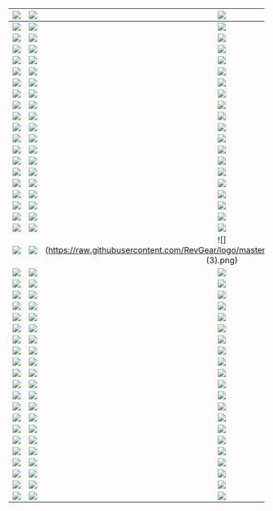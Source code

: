 | ![](https://raw.githubusercontent.com/RevGear/logo/master/Countries/UK/4Music.png) | ![](https://raw.githubusercontent.com/RevGear/logo/master/Countries/UK/4Seven.png) | ![](https://raw.githubusercontent.com/RevGear/logo/master/Countries/UK/5Action.png) | ![](https://raw.githubusercontent.com/RevGear/logo/master/Countries/UK/5Action_2.png) | ![](https://raw.githubusercontent.com/RevGear/logo/master/Countries/UK/5Select.png) | 
|:---:|:---:|:---:|:---:|:---:| 
| ![](https://raw.githubusercontent.com/RevGear/logo/master/Countries/UK/5Select_2.png) | ![](https://raw.githubusercontent.com/RevGear/logo/master/Countries/UK/5Star.png) | ![](https://raw.githubusercontent.com/RevGear/logo/master/Countries/UK/5StarPlus1.png) | ![](https://raw.githubusercontent.com/RevGear/logo/master/Countries/UK/5StarPlus1_2.png) | ![](https://raw.githubusercontent.com/RevGear/logo/master/Countries/UK/5Star_2.png) | 
| ![](https://raw.githubusercontent.com/RevGear/logo/master/Countries/UK/5USA.png) | ![](https://raw.githubusercontent.com/RevGear/logo/master/Countries/UK/5USAPlus1.png) | ![](https://raw.githubusercontent.com/RevGear/logo/master/Countries/UK/A1TV.png) | ![](https://raw.githubusercontent.com/RevGear/logo/master/Countries/UK/Alibi.png) | ![](https://raw.githubusercontent.com/RevGear/logo/master/Countries/UK/AlibiPlus1.png) | 
| ![](https://raw.githubusercontent.com/RevGear/logo/master/Countries/UK/AriseNews.png) | ![](https://raw.githubusercontent.com/RevGear/logo/master/Countries/UK/BabyTV.png) | ![](https://raw.githubusercontent.com/RevGear/logo/master/Countries/UK/Betfred.png) | ![](https://raw.githubusercontent.com/RevGear/logo/master/Countries/UK/Blaze.png) | ![](https://raw.githubusercontent.com/RevGear/logo/master/Countries/UK/BoxHits.png) | 
| ![](https://raw.githubusercontent.com/RevGear/logo/master/Countries/UK/BoxNation.png) | ![](https://raw.githubusercontent.com/RevGear/logo/master/Countries/UK/BritAsiaTV.png) | ![](https://raw.githubusercontent.com/RevGear/logo/master/Countries/UK/BtBRJzU.png) | ![](https://raw.githubusercontent.com/RevGear/logo/master/Countries/UK/BTSport1.png) | ![](https://raw.githubusercontent.com/RevGear/logo/master/Countries/UK/BTSport10.png) | 
| ![](https://raw.githubusercontent.com/RevGear/logo/master/Countries/UK/BTSport10_2.png) | ![](https://raw.githubusercontent.com/RevGear/logo/master/Countries/UK/BTSport1_2.png) | ![](https://raw.githubusercontent.com/RevGear/logo/master/Countries/UK/BTSport2.png) | ![](https://raw.githubusercontent.com/RevGear/logo/master/Countries/UK/BTSport3.png) | ![](https://raw.githubusercontent.com/RevGear/logo/master/Countries/UK/BTSport4.png) | 
| ![](https://raw.githubusercontent.com/RevGear/logo/master/Countries/UK/BTSport4_2.png) | ![](https://raw.githubusercontent.com/RevGear/logo/master/Countries/UK/BTSport5.png) | ![](https://raw.githubusercontent.com/RevGear/logo/master/Countries/UK/BTSport6.png) | ![](https://raw.githubusercontent.com/RevGear/logo/master/Countries/UK/BTSport6_2.png) | ![](https://raw.githubusercontent.com/RevGear/logo/master/Countries/UK/BTSport7.png) | 
| ![](https://raw.githubusercontent.com/RevGear/logo/master/Countries/UK/BTSport8.png) | ![](https://raw.githubusercontent.com/RevGear/logo/master/Countries/UK/BTSport8_2.png) | ![](https://raw.githubusercontent.com/RevGear/logo/master/Countries/UK/BTSport9.png) | ![](https://raw.githubusercontent.com/RevGear/logo/master/Countries/UK/BTSportBoxOffice.png) | ![](https://raw.githubusercontent.com/RevGear/logo/master/Countries/UK/BTSportBoxOffice2.png) | 
| ![](https://raw.githubusercontent.com/RevGear/logo/master/Countries/UK/BTSportBoxOffice2_2.png) | ![](https://raw.githubusercontent.com/RevGear/logo/master/Countries/UK/BTSportBoxOffice_2.png) | ![](https://raw.githubusercontent.com/RevGear/logo/master/Countries/UK/BTSportMosaic.png) | ![](https://raw.githubusercontent.com/RevGear/logo/master/Countries/UK/BTSportMosaic2.png) | ![](https://raw.githubusercontent.com/RevGear/logo/master/Countries/UK/BTSportUltimate.png) | 
| ![](https://raw.githubusercontent.com/RevGear/logo/master/Countries/UK/Cartoonito.png) | ![](https://raw.githubusercontent.com/RevGear/logo/master/Countries/UK/CBSAction.png) | ![](https://raw.githubusercontent.com/RevGear/logo/master/Countries/UK/CBSDrama.png) | ![](https://raw.githubusercontent.com/RevGear/logo/master/Countries/UK/CBSDrama_2.png) | ![](https://raw.githubusercontent.com/RevGear/logo/master/Countries/UK/CBSEuropa.png) | 
| ![](https://raw.githubusercontent.com/RevGear/logo/master/Countries/UK/CBSJustice.png) | ![](https://raw.githubusercontent.com/RevGear/logo/master/Countries/UK/CBSJustice_2.png) | ![](https://raw.githubusercontent.com/RevGear/logo/master/Countries/UK/CBSReality.png) | ![](https://raw.githubusercontent.com/RevGear/logo/master/Countries/UK/CBSRealityPlus1.png) | ![](https://raw.githubusercontent.com/RevGear/logo/master/Countries/UK/CBSReality_2.png) | 
| ![](https://raw.githubusercontent.com/RevGear/logo/master/Countries/UK/Challenge.png) | ![](https://raw.githubusercontent.com/RevGear/logo/master/Countries/UK/Channel4.png) | ![](https://raw.githubusercontent.com/RevGear/logo/master/Countries/UK/Channel5.png) | ![](https://raw.githubusercontent.com/RevGear/logo/master/Countries/UK/Channel5Plus1.png) | ![](https://raw.githubusercontent.com/RevGear/logo/master/Countries/UK/Channel7.png) | 
| ![](https://raw.githubusercontent.com/RevGear/logo/master/Countries/UK/ChelseaTV.png) | ![](https://raw.githubusercontent.com/RevGear/logo/master/Countries/UK/CITV.png) | ![](https://raw.githubusercontent.com/RevGear/logo/master/Countries/UK/CNBCEurope.png) | ![](https://raw.githubusercontent.com/RevGear/logo/master/Countries/UK/ComedyCentralExtra.png) | ![](https://raw.githubusercontent.com/RevGear/logo/master/Countries/UK/ComedyCentralExtra_2.png) | 
| ![](https://raw.githubusercontent.com/RevGear/logo/master/Countries/UK/CoralTV.png) | ![](https://raw.githubusercontent.com/RevGear/logo/master/Countries/UK/CraftExtra.png) | ![](https://raw.githubusercontent.com/RevGear/logo/master/Countries/UK/CreatAndCraft.png) | ![](https://raw.githubusercontent.com/RevGear/logo/master/Countries/UK/CrimeAndInvestigation.png) | ![](https://raw.githubusercontent.com/RevGear/logo/master/Countries/UK/Dave.png) | 
| ![](https://raw.githubusercontent.com/RevGear/logo/master/Countries/UK/Davejavu.png) | ![](https://raw.githubusercontent.com/RevGear/logo/master/Countries/UK/Drama.png) | ![](https://raw.githubusercontent.com/RevGear/logo/master/Countries/UK/E4.png) | ![](https://raw.githubusercontent.com/RevGear/logo/master/Countries/UK/E4Extra.png) | ![](https://raw.githubusercontent.com/RevGear/logo/master/Countries/UK/E4Plus1.png) | 
| ![](https://raw.githubusercontent.com/RevGear/logo/master/Countries/UK/Eden.png) | ![](https://raw.githubusercontent.com/RevGear/logo/master/Countries/UK/EdenPlus1.png) | ![](https://raw.githubusercontent.com/RevGear/logo/master/Countries/UK/EDGEsport.png) | ![](https://raw.githubusercontent.com/RevGear/logo/master/Countries/UK/EdgeSport_2.png) | ![](https://raw.githubusercontent.com/RevGear/logo/master/Countries/UK/EmanChannel.png) | 
| ![](https://raw.githubusercontent.com/RevGear/logo/master/Countries/UK/EnglishClubTV.png) | ![](https://raw.githubusercontent.com/RevGear/logo/master/Countries/UK/fGUlCY3.png) | ![](https://raw.githubusercontent.com/RevGear/logo/master/Countries/UK/Film4.png) | ![](https://raw.githubusercontent.com/RevGear/logo/master/Countries/UK/Film4Plus1.png) | ![](https://raw.githubusercontent.com/RevGear/logo/master/Countries/UK/Film4Plus1_2.png) | 
| ![](https://raw.githubusercontent.com/RevGear/logo/master/Countries/UK/Film4_2.png) | ![](https://raw.githubusercontent.com/RevGear/logo/master/Countries/UK/Foodxp.png) | ![](https://raw.githubusercontent.com/RevGear/logo/master/Countries/UK/ForcesTV.png) | ![](https://raw.githubusercontent.com/RevGear/logo/master/Countries/UK/FreeSports.png) | ![](https://raw.githubusercontent.com/RevGear/logo/master/Countries/UK/G6h39C6.png) | 
| ![](https://raw.githubusercontent.com/RevGear/logo/master/Countries/UK/GBNews.png) | ![](https://raw.githubusercontent.com/RevGear/logo/master/Countries/UK/GBNews_2.png) | ![](https://raw.githubusercontent.com/RevGear/logo/master/Countries/UK/GodTV.png) | ![](https://raw.githubusercontent.com/RevGear/logo/master/Countries/UK/Gold.png) | ![](https://raw.githubusercontent.com/RevGear/logo/master/Countries/UK/GoldPlus1.png) | 
| ![](https://raw.githubusercontent.com/RevGear/logo/master/Countries/UK/Gold_2.png) | ![](https://raw.githubusercontent.com/RevGear/logo/master/Countries/UK/GoodFood.png) | ![](https://raw.githubusercontent.com/RevGear/logo/master/Countries/UK/GreatMovies.png) | ![](https://raw.githubusercontent.com/RevGear/logo/master/Countries/UK/GreatMoviesAction.png) | ![](https://raw.githubusercontent.com/RevGear/logo/master/Countries/UK/GreatMoviesActionPlus1.png) | 
| ![](https://raw.githubusercontent.com/RevGear/logo/master/Countries/UK/GreatMoviesChristmas.png) | ![](https://raw.githubusercontent.com/RevGear/logo/master/Countries/UK/GreatMoviesChristmasPlus1.png) | ![](https://raw.githubusercontent.com/RevGear/logo/master/Countries/UK/GreatMoviesClassic (3).png) | ![](https://raw.githubusercontent.com/RevGear/logo/master/Countries/UK/GreatMoviesClassic.png) | ![](https://raw.githubusercontent.com/RevGear/logo/master/Countries/UK/GreatMoviesClassic_2.png) | 
| ![](https://raw.githubusercontent.com/RevGear/logo/master/Countries/UK/GreatMoviesPlus1.png) | ![](https://raw.githubusercontent.com/RevGear/logo/master/Countries/UK/GreatMovies_2.png) | ![](https://raw.githubusercontent.com/RevGear/logo/master/Countries/UK/GreatTV.png) | ![](https://raw.githubusercontent.com/RevGear/logo/master/Countries/UK/GreatTVPlus1.png) | ![](https://raw.githubusercontent.com/RevGear/logo/master/Countries/UK/GreatTV_2.png) | 
| ![](https://raw.githubusercontent.com/RevGear/logo/master/Countries/UK/HalaLondon.png) | ![](https://raw.githubusercontent.com/RevGear/logo/master/Countries/UK/HighStreetTV.png) | ![](https://raw.githubusercontent.com/RevGear/logo/master/Countries/UK/HighStreetTV_2.png) | ![](https://raw.githubusercontent.com/RevGear/logo/master/Countries/UK/HorrorXtra.png) | ![](https://raw.githubusercontent.com/RevGear/logo/master/Countries/UK/HorrorXtraPlus1.png) | 
| ![](https://raw.githubusercontent.com/RevGear/logo/master/Countries/UK/HorrorXtra_2.png) | ![](https://raw.githubusercontent.com/RevGear/logo/master/Countries/UK/HorseandCountry.png) | ![](https://raw.githubusercontent.com/RevGear/logo/master/Countries/UK/ITV1.png) | ![](https://raw.githubusercontent.com/RevGear/logo/master/Countries/UK/ITV1Plus1.png) | ![](https://raw.githubusercontent.com/RevGear/logo/master/Countries/UK/ITV2.png) | 
| ![](https://raw.githubusercontent.com/RevGear/logo/master/Countries/UK/ITV2Plus1.png) | ![](https://raw.githubusercontent.com/RevGear/logo/master/Countries/UK/ITV3.png) | ![](https://raw.githubusercontent.com/RevGear/logo/master/Countries/UK/ITV3Plus1.png) | ![](https://raw.githubusercontent.com/RevGear/logo/master/Countries/UK/ITV3Plus1_2.png) | ![](https://raw.githubusercontent.com/RevGear/logo/master/Countries/UK/ITV4.png) | 
| ![](https://raw.githubusercontent.com/RevGear/logo/master/Countries/UK/ITV4Plus1.png) | ![](https://raw.githubusercontent.com/RevGear/logo/master/Countries/UK/ITVBe.png) | ![](https://raw.githubusercontent.com/RevGear/logo/master/Countries/UK/ITVBEPlus1.png) | ![](https://raw.githubusercontent.com/RevGear/logo/master/Countries/UK/JMLDirectTV.png) | ![](https://raw.githubusercontent.com/RevGear/logo/master/Countries/UK/Kerrang.png) | 
| ![](https://raw.githubusercontent.com/RevGear/logo/master/Countries/UK/KissTV.png) | ![](https://raw.githubusercontent.com/RevGear/logo/master/Countries/UK/Ladbrokes.png) | ![](https://raw.githubusercontent.com/RevGear/logo/master/Countries/UK/Legend.png) | ![](https://raw.githubusercontent.com/RevGear/logo/master/Countries/UK/Legend_2.png) | ![](https://raw.githubusercontent.com/RevGear/logo/master/Countries/UK/LFCTV.png) | 
| ![](https://raw.githubusercontent.com/RevGear/logo/master/Countries/UK/LFCTV_2.png) | ![](https://raw.githubusercontent.com/RevGear/logo/master/Countries/UK/LondonLive.png) | ![](https://raw.githubusercontent.com/RevGear/logo/master/Countries/UK/LondonLive_2.png) | ![](https://raw.githubusercontent.com/RevGear/logo/master/Countries/UK/Magic.png) | ![](https://raw.githubusercontent.com/RevGear/logo/master/Countries/UK/More4.png) | 
| ![](https://raw.githubusercontent.com/RevGear/logo/master/Countries/UK/More4Plus1.png) | ![](https://raw.githubusercontent.com/RevGear/logo/master/Countries/UK/More4Plus1_2.png) | ![](https://raw.githubusercontent.com/RevGear/logo/master/Countries/UK/More4_2.png) | ![](https://raw.githubusercontent.com/RevGear/logo/master/Countries/UK/Movies24.png) | ![](https://raw.githubusercontent.com/RevGear/logo/master/Countries/UK/Movies24_2.png) | 
| ![](https://raw.githubusercontent.com/RevGear/logo/master/Countries/UK/MrHjmX4.png) | ![](https://raw.githubusercontent.com/RevGear/logo/master/Countries/UK/MUTV.png) | ![](https://raw.githubusercontent.com/RevGear/logo/master/Countries/UK/MUTV_2.png) | ![](https://raw.githubusercontent.com/RevGear/logo/master/Countries/UK/Now70s.png) | ![](https://raw.githubusercontent.com/RevGear/logo/master/Countries/UK/Now70s_2.png) | 
| ![](https://raw.githubusercontent.com/RevGear/logo/master/Countries/UK/Now80s.png) | ![](https://raw.githubusercontent.com/RevGear/logo/master/Countries/UK/Now80s_2.png) | ![](https://raw.githubusercontent.com/RevGear/logo/master/Countries/UK/Now90s.png) | ![](https://raw.githubusercontent.com/RevGear/logo/master/Countries/UK/Now90s_2.png) | ![](https://raw.githubusercontent.com/RevGear/logo/master/Countries/UK/PaddyPowerTV.png) | 
| ![](https://raw.githubusercontent.com/RevGear/logo/master/Countries/UK/PBSAmerica.png) | ![](https://raw.githubusercontent.com/RevGear/logo/master/Countries/UK/PBSAmerica_2.png) | ![](https://raw.githubusercontent.com/RevGear/logo/master/Countries/UK/Pick.png) | ![](https://raw.githubusercontent.com/RevGear/logo/master/Countries/UK/PickPlus1.png) | ![](https://raw.githubusercontent.com/RevGear/logo/master/Countries/UK/Pick_2.png) | 
| ![](https://raw.githubusercontent.com/RevGear/logo/master/Countries/UK/Pop.png) | ![](https://raw.githubusercontent.com/RevGear/logo/master/Countries/UK/PopMax.png) | ![](https://raw.githubusercontent.com/RevGear/logo/master/Countries/UK/PopMaxPlus1.png) | ![](https://raw.githubusercontent.com/RevGear/logo/master/Countries/UK/PopMax_2.png) | ![](https://raw.githubusercontent.com/RevGear/logo/master/Countries/UK/PopPlus1.png) | 
| ![](https://raw.githubusercontent.com/RevGear/logo/master/Countries/UK/QVC.png) | ![](https://raw.githubusercontent.com/RevGear/logo/master/Countries/UK/QVCBeauty.png) | ![](https://raw.githubusercontent.com/RevGear/logo/master/Countries/UK/QVCBeauty_2.png) | ![](https://raw.githubusercontent.com/RevGear/logo/master/Countries/UK/QVCExtra.png) | ![](https://raw.githubusercontent.com/RevGear/logo/master/Countries/UK/QVCExtra_2.png) | 
| ![](https://raw.githubusercontent.com/RevGear/logo/master/Countries/UK/QVCStyle.png) | ![](https://raw.githubusercontent.com/RevGear/logo/master/Countries/UK/QVCStyle_2.png) | ![](https://raw.githubusercontent.com/RevGear/logo/master/Countries/UK/RacingTV.png) | ![](https://raw.githubusercontent.com/RevGear/logo/master/Countries/UK/RacingTV_2.png) | ![](https://raw.githubusercontent.com/RevGear/logo/master/Countries/UK/RacingUK.png) | 
| ![](https://raw.githubusercontent.com/RevGear/logo/master/Countries/UK/RealityXtra.png) | ![](https://raw.githubusercontent.com/RevGear/logo/master/Countries/UK/Really.png) | ![](https://raw.githubusercontent.com/RevGear/logo/master/Countries/UK/Really_2.png) | ![](https://raw.githubusercontent.com/RevGear/logo/master/Countries/UK/S4C.png) | ![](https://raw.githubusercontent.com/RevGear/logo/master/Countries/UK/S4C_2.png) | 
| ![](https://raw.githubusercontent.com/RevGear/logo/master/Countries/UK/SISRacing.png) | ![](https://raw.githubusercontent.com/RevGear/logo/master/Countries/UK/SportsTonight.png) | ![](https://raw.githubusercontent.com/RevGear/logo/master/Countries/UK/SportyStuff.png) | ![](https://raw.githubusercontent.com/RevGear/logo/master/Countries/UK/Spotlight.png) | ![](https://raw.githubusercontent.com/RevGear/logo/master/Countries/UK/STV.png) | 
| ![](https://raw.githubusercontent.com/RevGear/logo/master/Countries/UK/STVPlus1.png) | ![](https://raw.githubusercontent.com/RevGear/logo/master/Countries/UK/TalkingPictures.png) | ![](https://raw.githubusercontent.com/RevGear/logo/master/Countries/UK/TalkTV.png) | ![](https://raw.githubusercontent.com/RevGear/logo/master/Countries/UK/TCMMovies.png) | ![](https://raw.githubusercontent.com/RevGear/logo/master/Countries/UK/ThaneDirect.png) | 
| ![](https://raw.githubusercontent.com/RevGear/logo/master/Countries/UK/TheBox.png) | ![](https://raw.githubusercontent.com/RevGear/logo/master/Countries/UK/TheBox_2.png) | ![](https://raw.githubusercontent.com/RevGear/logo/master/Countries/UK/TinyPop.png) | ![](https://raw.githubusercontent.com/RevGear/logo/master/Countries/UK/TinyPopPlus1.png) | ![](https://raw.githubusercontent.com/RevGear/logo/master/Countries/UK/TinyPop_2.png) | 
| ![](https://raw.githubusercontent.com/RevGear/logo/master/Countries/UK/TJC.png) | ![](https://raw.githubusercontent.com/RevGear/logo/master/Countries/UK/TogetherTV.png) | ![](https://raw.githubusercontent.com/RevGear/logo/master/Countries/UK/TravelChannel.png) | ![](https://raw.githubusercontent.com/RevGear/logo/master/Countries/UK/UK44.png) | ![](https://raw.githubusercontent.com/RevGear/logo/master/Countries/UK/UtsavBharat.png) | 
| ![](https://raw.githubusercontent.com/RevGear/logo/master/Countries/UK/UtsavGold.png) | ![](https://raw.githubusercontent.com/RevGear/logo/master/Countries/UK/UtsavPlus.png) | ![](https://raw.githubusercontent.com/RevGear/logo/master/Countries/UK/UTV.png) | ![](https://raw.githubusercontent.com/RevGear/logo/master/Countries/UK/UTVPlus1.png) | ![](https://raw.githubusercontent.com/RevGear/logo/master/Countries/UK/VoxAfrica.png) | 
| ![](https://raw.githubusercontent.com/RevGear/logo/master/Countries/UK/W.png) | ![](https://raw.githubusercontent.com/RevGear/logo/master/Countries/UK/WilliamHillTV.png) | ![](https://raw.githubusercontent.com/RevGear/logo/master/Countries/UK/WPlus1_2.png) | ![](https://raw.githubusercontent.com/RevGear/logo/master/Countries/UK/Yesterday.png)  | 
